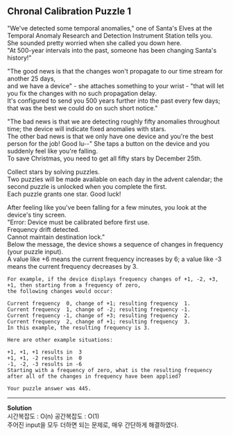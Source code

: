 ## Chronal Calibration Puzzle 1

"We've detected some temporal anomalies," one of Santa's Elves at the Temporal Anomaly Research and Detection Instrument Station tells you.  
She sounded pretty worried when she called you down here.  
"At 500-year intervals into the past, someone has been changing Santa's history!"

"The good news is that the changes won't propagate to our time stream for another 25 days,  
and we have a device" - she attaches something to your wrist - "that will let you fix the changes with no such propagation delay.    
It's configured to send you 500 years further into the past every few days; that was the best we could do on such short notice."

"The bad news is that we are detecting roughly fifty anomalies throughout time; the device will indicate fixed anomalies with stars.  
The other bad news is that we only have one device and you're the best person for the job! Good lu--" She taps a button on the device and you suddenly feel like you're falling.  
To save Christmas, you need to get all fifty stars by December 25th.

Collect stars by solving puzzles.  
Two puzzles will be made available on each day in the advent calendar; the second puzzle is unlocked when you complete the first.  
Each puzzle grants one star. Good luck!

After feeling like you've been falling for a few minutes, you look at the device's tiny screen.  
"Error: Device must be calibrated before first use.  
Frequency drift detected.  
Cannot maintain destination lock."  
Below the message, the device shows a sequence of changes in frequency (your puzzle input).  
A value like +6 means the current frequency increases by 6; a value like -3 means the current frequency decreases by 3.

```
For example, if the device displays frequency changes of +1, -2, +3, +1, then starting from a frequency of zero, 
the following changes would occur:

Current frequency  0, change of +1; resulting frequency  1.
Current frequency  1, change of -2; resulting frequency -1.
Current frequency -1, change of +3; resulting frequency  2.
Current frequency  2, change of +1; resulting frequency  3.
In this example, the resulting frequency is 3.

Here are other example situations:

+1, +1, +1 results in  3
+1, +1, -2 results in  0
-1, -2, -3 results in -6
Starting with a frequency of zero, what is the resulting frequency after all of the changes in frequency have been applied?

Your puzzle answer was 445.
```

---------------------------

**Solution**  
시간복잡도 : O(n) 공간복잡도 : O(1)  
주어진 input을 모두 더하면 되는 문제로, 매우 간단하게 해결하였다.
  